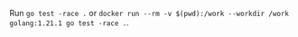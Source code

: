 Run `go test -race .` or `docker run --rm -v $(pwd):/work --workdir /work golang:1.21.1 go test -race .`.